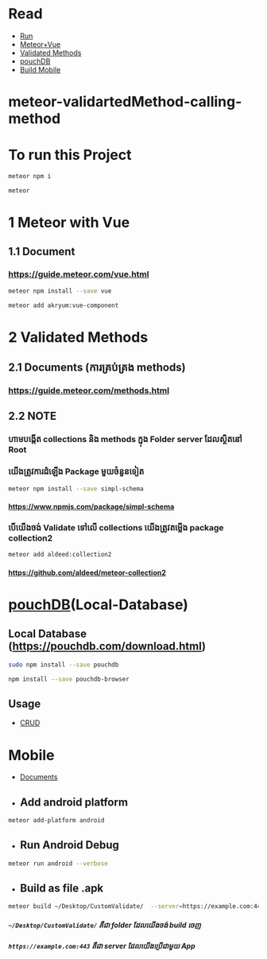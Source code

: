 # Read

- [Run](#To-run-this-Project)
- [Meteor+Vue](#1-Meteor-with-Vue)
- [Validated Methods](#2-Validated-Methods)
- [pouchDB](#Local-Database)
- [Build Mobile](#Mobile)

# meteor-validartedMethod-calling-method

# To run this Project

```bash
meteor npm i
```

```bash
meteor
```

# 1 Meteor with Vue

## 1.1 Document

### https://guide.meteor.com/vue.html

```bash
meteor npm install --save vue
```

```bash
meteor add akryum:vue-component
```

# 2 Validated Methods

## 2.1 Documents (ការគ្រប់គ្រង methods​)

### https://guide.meteor.com/methods.html

## 2.2 NOTE

### ហាមបង្កើត collections និង methods ក្នុង Folder server ដែលស្ថិតនៅ Root

### យើងត្រូវការដំឡើង Package មួយចំនួនទៀត

```bash
meteor npm install --save simpl-schema
```

#### https://www.npmjs.com/package/simpl-schema

### បើយើងចង់ Validate ទៅលើ collections យើងត្រូវតម្លើង package collection2

```bash
meteor add aldeed:collection2
```

#### https://github.com/aldeed/meteor-collection2

# [pouchDB](#Local-Database)(Local-Database)

## Local Database (https://pouchdb.com/download.html)

```bash
sudo npm install --save pouchdb
```

```bash
npm install --save pouchdb-browser
```

## Usage

- [CRUD](imports/methods/localData.js)

# Mobile

- [Documents](https://www.meteor.com/tutorials/blaze/running-on-mobile)
- ## Add android platform

```bash
meteor add-platform android
```

- ## Run Android Debug

```bash
meteor run android --verbose
```

- ## Build as file .apk

```bash
meteor build ~/Desktop/CustomValidate/  --server=https://example.com:443
```

##### `~/Desktop/CustomValidate/` គឺជា folder ដែលយើងចង់ build ចេញ

##### `https://example.com:443` គឺជា server ដែលយើងប្រើជាមួយ App
